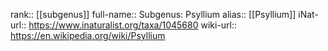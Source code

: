 

rank:: [[subgenus]]
full-name:: Subgenus: Psyllium
alias:: [[Psyllium]]
iNat-url:: https://www.inaturalist.org/taxa/1045680
wiki-url:: https://en.wikipedia.org/wiki/Psyllium